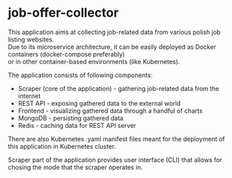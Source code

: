 # job-offer-collector
This application aims at collecting job-related data from various polish job listing websites.  
Due to its microservice architecture, it can be easily deployed as Docker containers (docker-compose preferably)  
or in other container-based environments (like Kubernetes).

The application consists of following components:
* Scraper (core of the application) - gathering job-related data from the internet
* REST API - exposing gathered data to the external world
* Frontend - visualizing gathered data through a handful of charts
* MongoDB - persisting gathered data
* Redis - caching data for REST API server  

There are also Kubernetes .yaml manifest files meant for the deployment of this application in Kubernetes cluster.

Scraper part of the application provides user interface (CLI) that allows
for chosing the mode that the scraper operates in.
